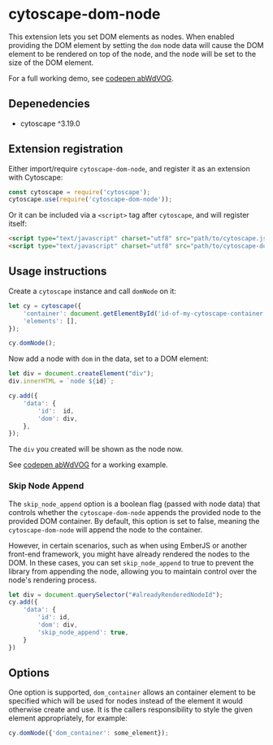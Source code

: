 # cytoscape-dom-node

This extension lets you set DOM elements as nodes. When enabled providing the
DOM element by setting the `dom` node data will cause the DOM element to be
rendered on top of the node, and the node will be set to the size of the DOM
element.

For a full working demo, see [codepen abWdVOG](https://codepen.io/mwri/pen/abWdVOG).

## Depenedencies

* cytoscape ^3.19.0

## Extension registration

Either import/require `cytoscape-dom-node`, and register it as an extension with Cytoscape:

```js
const cytoscape = require('cytoscape');
cytoscape.use(require('cytoscape-dom-node'));
```

Or it can be included via a `<script>` tag after `cytoscape`, and will register itself:

```html
<script type="text/javascript" charset="utf8" src="path/to/cytoscape.js"></script>
<script type="text/javascript" charset="utf8" src="path/to/cytoscape-dom-node.js"></script>
```

## Usage instructions

Create a `cytoscape` instance and call `domNode` on it:

```js
let cy = cytoscape({
    'container': document.getElementById('id-of-my-cytoscape-container'),
    'elements': [],
});

cy.domNode();
```

Now add a node with `dom` in the data, set to a DOM element:

```js
let div = document.createElement("div");
div.innerHTML = `node ${id}`;

cy.add({
    'data': {
        'id':  id,
        'dom': div,
    },
});
```

The `div` you created will be shown as the node now.

See [codepen abWdVOG](https://codepen.io/mwri/pen/abWdVOG) for a working
example.

### Skip Node Append
The `skip_node_append` option is a boolean flag (passed with node data) that controls whether the `cytoscape-dom-node` appends the provided node to the provided DOM container.
By default, this option is set to false, meaning the `cytoscape-dom-node` will append the node to the container.

However, in certain scenarios, such as when using EmberJS or another front-end framework, you might have already rendered the nodes to the DOM.
In these cases, you can set `skip_node_append` to true to prevent the library from appending the node, allowing you to maintain control over the node's rendering process.

```js
let div = document.querySelector("#alreadyRenderedNodeId");
cy.add({
    'data': {
        'id': id,
        'dom': div,
        'skip_node_append': true,
    }
})
```

## Options

One option is supported, `dom_container` allows an container element to be specified which
will be used for nodes instead of the element it would otherwise create and use. It is the
callers responsibility to style the given element appropriately, for example:

```js
cy.domNode({'dom_container': some_element});
```
